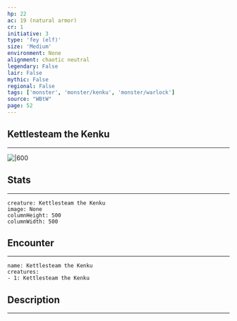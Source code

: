 ```yaml
---
hp: 22
ac: 19 (natural armor)
cr: 1
initiative: 3
type: 'fey (elf)'    
size: 'Medium'
environment: None
alignment: chaotic neutral
legendary: False
lair: False
mythic: False
regional: False
tags: ['monster', 'monster/kenku', 'monster/warlock']
source: "WBtW"
page: 52
---
```


## Kettlesteam the Kenku
---

![|600](D:/Program%20Files/5e.tools/img/bestiary/WBtW/Kettlesteam%20the%20Kenku.jpg)

## Stats
---

```statblock
creature: Kettlesteam the Kenku
image: None
columnHeight: 500
columnWidth: 500
```

## Encounter
---

```encounter-table
name: Kettlesteam the Kenku
creatures:
- 1: Kettlesteam the Kenku
```

## Description
---




